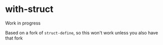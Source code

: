 # with-struct

Work in progress

Based on a fork of `struct-define`, so this won't work unless you also have that fork
